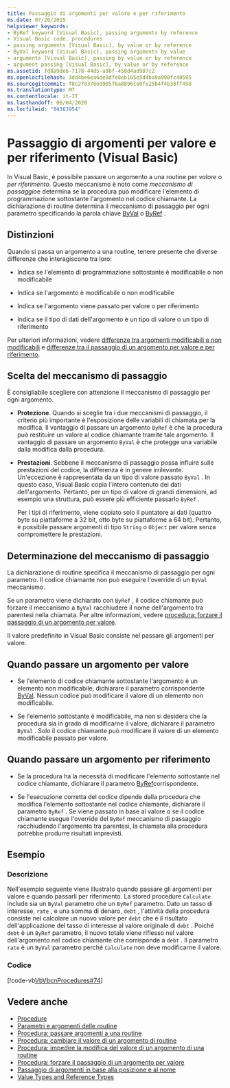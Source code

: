 ```yaml
---
title: Passaggio di argomenti per valore e per riferimento
ms.date: 07/20/2015
helpviewer_keywords:
- ByRef keyword [Visual Basic], passing arguments by reference
- Visual Basic code, procedures
- passing arguments [Visual Basic], by value or by reference
- ByVal keyword [Visual Basic], passing arguments by value
- arguments [Visual Basic], passing by value or by reference
- argument passing [Visual Basic], by value or by reference
ms.assetid: fd8a9de6-7178-44d5-a9bf-458d4ad907c2
ms.openlocfilehash: 3dd4be6ea6de9dfe8eb165e5d4ba9a990fc40585
ms.sourcegitcommit: f8c270376ed905f6a8896ce0fe25b4f4b38ff498
ms.translationtype: MT
ms.contentlocale: it-IT
ms.lasthandoff: 06/04/2020
ms.locfileid: "84363954"
---
```

# <a name="passing-arguments-by-value-and-by-reference-visual-basic"></a>Passaggio di argomenti per valore e per riferimento (Visual Basic)
In Visual Basic, è possibile passare un argomento a una routine per *valore* o *per riferimento*. Questo meccanismo è noto come *meccanismo di passaggio*e determina se la procedura può modificare l'elemento di programmazione sottostante l'argomento nel codice chiamante. La dichiarazione di routine determina il meccanismo di passaggio per ogni parametro specificando la parola chiave [ByVal](../../../language-reference/modifiers/byval.md) o [ByRef](../../../language-reference/modifiers/byref.md) .  
  
## <a name="distinctions"></a>Distinzioni  
 Quando si passa un argomento a una routine, tenere presente che diverse differenze che interagiscono tra loro:  
  
- Indica se l'elemento di programmazione sottostante è modificabile o non modificabile  
  
- Indica se l'argomento è modificabile o non modificabile  
  
- Indica se l'argomento viene passato per valore o per riferimento  
  
- Indica se il tipo di dati dell'argomento è un tipo di valore o un tipo di riferimento  
  
 Per ulteriori informazioni, vedere [differenze tra argomenti modificabili e non modificabili](./differences-between-modifiable-and-nonmodifiable-arguments.md) e [differenze tra il passaggio di un argomento per valore e per riferimento](./differences-between-passing-an-argument-by-value-and-by-reference.md).  
  
## <a name="choice-of-passing-mechanism"></a>Scelta del meccanismo di passaggio  
 È consigliabile scegliere con attenzione il meccanismo di passaggio per ogni argomento.  
  
- **Protezione**. Quando si sceglie tra i due meccanismi di passaggio, il criterio più importante è l'esposizione delle variabili di chiamata per la modifica. Il vantaggio di passare un argomento `ByRef` è che la procedura può restituire un valore al codice chiamante tramite tale argomento. Il vantaggio di passare un argomento `ByVal` è che protegge una variabile dalla modifica dalla procedura.  
  
- **Prestazioni**. Sebbene il meccanismo di passaggio possa influire sulle prestazioni del codice, la differenza è in genere irrilevante. Un'eccezione è rappresentata da un tipo di valore passato `ByVal` . In questo caso, Visual Basic copia l'intero contenuto dei dati dell'argomento. Pertanto, per un tipo di valore di grandi dimensioni, ad esempio una struttura, può essere più efficiente passarlo `ByRef` .  
  
     Per i tipi di riferimento, viene copiato solo il puntatore ai dati (quattro byte su piattaforme a 32 bit, otto byte su piattaforme a 64 bit). Pertanto, è possibile passare argomenti di tipo `String` o `Object` per valore senza compromettere le prestazioni.  
  
## <a name="determination-of-the-passing-mechanism"></a>Determinazione del meccanismo di passaggio  
 La dichiarazione di routine specifica il meccanismo di passaggio per ogni parametro. Il codice chiamante non può eseguire l'override di un `ByVal` meccanismo.  
  
 Se un parametro viene dichiarato con `ByRef` , il codice chiamante può forzare il meccanismo a `ByVal` racchiudere il nome dell'argomento tra parentesi nella chiamata. Per altre informazioni, vedere [procedura: forzare il passaggio di un argomento per valore](./how-to-force-an-argument-to-be-passed-by-value.md).  
  
 Il valore predefinito in Visual Basic consiste nel passare gli argomenti per valore.  
  
## <a name="when-to-pass-an-argument-by-value"></a>Quando passare un argomento per valore  
  
- Se l'elemento di codice chiamante sottostante l'argomento è un elemento non modificabile, dichiarare il parametro corrispondente [ByVal](../../../language-reference/modifiers/byval.md). Nessun codice può modificare il valore di un elemento non modificabile.  
  
- Se l'elemento sottostante è modificabile, ma non si desidera che la procedura sia in grado di modificarne il valore, dichiarare il parametro `ByVal` . Solo il codice chiamante può modificare il valore di un elemento modificabile passato per valore.  
  
## <a name="when-to-pass-an-argument-by-reference"></a>Quando passare un argomento per riferimento  
  
- Se la procedura ha la necessità di modificare l'elemento sottostante nel codice chiamante, dichiarare il parametro [ByRef](../../../language-reference/modifiers/byref.md)corrispondente.  
  
- Se l'esecuzione corretta del codice dipende dalla procedura che modifica l'elemento sottostante nel codice chiamante, dichiarare il parametro `ByRef` . Se viene passato in base al valore o se il codice chiamante esegue l'override del `ByRef` meccanismo di passaggio racchiudendo l'argomento tra parentesi, la chiamata alla procedura potrebbe produrre risultati imprevisti.  
  
## <a name="example"></a>Esempio  
  
### <a name="description"></a>Descrizione  
 Nell'esempio seguente viene illustrato quando passare gli argomenti per valore e quando passarli per riferimento. La stored procedure `Calculate` include sia un `ByVal` parametro che un `ByRef` parametro. Dato un tasso di interesse, `rate` , e una somma di denaro, `debt` , l'attività della procedura consiste nel calcolare un nuovo valore per `debt` che è il risultato dell'applicazione del tasso di interesse al valore originale di `debt` . Poiché `debt` è un `ByRef` parametro, il nuovo totale viene riflesso nel valore dell'argomento nel codice chiamante che corrisponde a `debt` . Il parametro `rate` è un `ByVal` parametro perché `Calculate` non deve modificarne il valore.  
  
### <a name="code"></a>Codice  
 [!code-vb[VbVbcnProcedures#74](~/samples/snippets/visualbasic/VS_Snippets_VBCSharp/VbVbcnProcedures/VB/Class2.vb#74)]  
  
## <a name="see-also"></a>Vedere anche

- [Procedure](./index.md)
- [Parametri e argomenti delle routine](./procedure-parameters-and-arguments.md)
- [Procedura: passare argomenti a una routine](./how-to-pass-arguments-to-a-procedure.md)
- [Procedura: cambiare il valore di un argomento di routine](./how-to-change-the-value-of-a-procedure-argument.md)
- [Procedura: impedire la modifica del valore di un argomento di una routine](./how-to-protect-a-procedure-argument-against-value-changes.md)
- [Procedura: forzare il passaggio di un argomento per valore](./how-to-force-an-argument-to-be-passed-by-value.md)
- [Passaggio di argomenti in base alla posizione e al nome](./passing-arguments-by-position-and-by-name.md)
- [Value Types and Reference Types](../data-types/value-types-and-reference-types.md)
